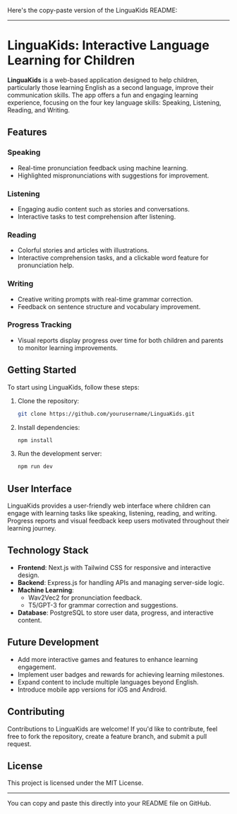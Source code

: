 Here's the copy-paste version of the LinguaKids README:

---

# LinguaKids: Interactive Language Learning for Children

**LinguaKids** is a web-based application designed to help children, particularly those learning English as a second language, improve their communication skills. The app offers a fun and engaging learning experience, focusing on the four key language skills: Speaking, Listening, Reading, and Writing.

## Features

### Speaking
- Real-time pronunciation feedback using machine learning.
- Highlighted mispronunciations with suggestions for improvement.
  
### Listening
- Engaging audio content such as stories and conversations.
- Interactive tasks to test comprehension after listening.

### Reading
- Colorful stories and articles with illustrations.
- Interactive comprehension tasks, and a clickable word feature for pronunciation help.

### Writing
- Creative writing prompts with real-time grammar correction.
- Feedback on sentence structure and vocabulary improvement.

### Progress Tracking
- Visual reports display progress over time for both children and parents to monitor learning improvements.

## Getting Started
To start using LinguaKids, follow these steps:
1. Clone the repository:  
   ```bash
   git clone https://github.com/yourusername/LinguaKids.git
   ```
2. Install dependencies:
   ```bash
   npm install
   ```
3. Run the development server:
   ```bash
   npm run dev
   ```

## User Interface
LinguaKids provides a user-friendly web interface where children can engage with learning tasks like speaking, listening, reading, and writing. Progress reports and visual feedback keep users motivated throughout their learning journey.

## Technology Stack
- **Frontend**: Next.js with Tailwind CSS for responsive and interactive design.
- **Backend**: Express.js for handling APIs and managing server-side logic.
- **Machine Learning**: 
  - Wav2Vec2 for pronunciation feedback.
  - T5/GPT-3 for grammar correction and suggestions.
- **Database**: PostgreSQL to store user data, progress, and interactive content.

## Future Development
- Add more interactive games and features to enhance learning engagement.
- Implement user badges and rewards for achieving learning milestones.
- Expand content to include multiple languages beyond English.
- Introduce mobile app versions for iOS and Android.

## Contributing
Contributions to LinguaKids are welcome! If you'd like to contribute, feel free to fork the repository, create a feature branch, and submit a pull request.

## License
This project is licensed under the MIT License.

---

You can copy and paste this directly into your README file on GitHub.
